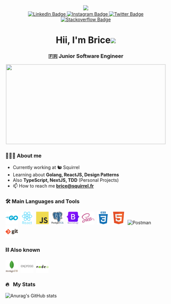 <div id="header" align="center">
  <img src="https://media.giphy.com/media/3AtYenDmf6mZr3jZTl/giphy.gif" width="200"/>
</div>

<div align="center">
  <a href="https://www.linkedin.com/in/bricevrs">
    <img src="https://img.shields.io/badge/LinkedIn-blue?style=for-the-badge&logo=linkedin&logoColor=white" alt="LinkedIn Badge"/>
  </a>
  <a href="https://www.instagram.com/brice_vrs">
    <img src="https://img.shields.io/badge/Instagram-E4405F?style=for-the-badge&logo=instagram&logoColor=white" alt="Instagram Badge"/>
  </a>
  <a href="https://twitter.com/BriceVrs">
    <img src="https://img.shields.io/badge/Twitter-blue?style=for-the-badge&logo=twitter&logoColor=white" alt="Twitter Badge"/>
  </a>
</div>

<div align="center">
  <a href="https://stackoverflow.com/users/21735998/brice-virassamy">
    <img src="https://img.shields.io/badge/stack%20overflow-FE7A16?logo=stack-overflow&logoColor=white&style=for-the-badge" alt="Stackoverflow Badge"/>
  </a>
</div>


<h1 align="center">Hii, I'm Brice<img src="https://media.giphy.com/media/hvRJCLFzcasrR4ia7z/giphy.gif" width="40"></h1>
<h3 align="center">🇫🇷 Junior Software Engineer</h3>

<p align="center"><img src="https://media.giphy.com/media/1GEATImIxEXVR79Dhk/giphy.gif" width="500" height="250"  /></p>

### 🧔🏾‍♂️ About me

  - Currently working at 🐿️ Squirrel
  - Learning about **Golang, ReactJS, Design Patterns**
  - Also **TypeScript, NextJS, TDD** (Personal Projects)
  - 📫 How to reach me **brice@squirrel.fr**

### 🛠&nbsp;Main Languages and Tools


<p>
  <img src="https://github.com/devicons/devicon/blob/master/icons/go/go-original-wordmark.svg" title="Go" alt="Go" width="40" height="40"/>&nbsp;  
  <img src="https://github.com/devicons/devicon/blob/master/icons/react/react-original-wordmark.svg" title="React" alt="React" width="40" height="40"/>&nbsp;
  <img src="https://github.com/devicons/devicon/blob/master/icons/javascript/javascript-original.svg" title="JavaScript" alt="JavaScript" width="40" height="40"/>&nbsp;
  <img src="https://github.com/devicons/devicon/blob/master/icons/postgresql/postgresql-original-wordmark.svg" title="PostgreSql" alt="PostgreSql" width="40" height="40"/>&nbsp;
  <img src="https://github.com/devicons/devicon/blob/master/icons/bootstrap/bootstrap-original-wordmark.svg"  title="Bootstrap" alt="Bootstrap" width="40" height="40"/>&nbsp;
  <img src="https://github.com/devicons/devicon/blob/master/icons/sass/sass-original.svg"  title="Sass" alt="Sass" width="40" height="40"/>&nbsp;
  <img src="https://github.com/devicons/devicon/blob/master/icons/css3/css3-plain-wordmark.svg"  title="CSS3" alt="CSS" width="40" height="40"/>&nbsp;
  <img src="https://github.com/devicons/devicon/blob/master/icons/html5/html5-original.svg" title="HTML5" alt="HTML" width="40" height="40"/>&nbsp;
  <img src="https://www.vectorlogo.zone/logos/getpostman/getpostman-icon.svg" title="Postman"  alt="Postman" width="40" height="40"/>&nbsp;
  <img src="https://github.com/devicons/devicon/blob/master/icons/git/git-original-wordmark.svg" title="Git" **alt="Git" width="40" height="40"/>&nbsp;
</p>

### ⛓️&nbsp;Also known 
<p>
  <img src="https://github.com/devicons/devicon/blob/master/icons/mongodb/mongodb-original-wordmark.svg" title="MongoDB" alt="MongoDB" width="40" height="40"/>&nbsp;
  <img src="https://github.com/devicons/devicon/blob/master/icons/express/express-original-wordmark.svg" title="ExpressJS" alt="ExpressJS" width="40" height="40"/>&nbsp;
  <img src="https://github.com/devicons/devicon/blob/master/icons/nodejs/nodejs-original-wordmark.svg" title="NodeJS" alt="NodeJS" width="40" height="40"/>&nbsp;
</p>

### 🔥 &nbsp; My Stats
![Anurag's GitHub stats](https://github-readme-stats.vercel.app/api?username=bricevrs&show_icons=true&theme=swift)


<!--
### 👣 Roadmap
[![roadmap.sh](https://api.roadmap.sh/v1-badge/wide/649d3ffdd99c9d67319f1b3d?variant=light)](https://roadmap.sh)

[![GitHub Streak](https://streak-stats.demolab.com?user=bricevrs&theme=swift)](https://git.io/streak-stats)
[![Top Langs](https://github-readme-stats.vercel.app/api/top-langs/?username=bricevrs&hide_progress=true)](https://github.com/anuraghazra/github-readme-stats)
<a href="https://github.com/anuraghazra/github-readme-stats">
  <img align="center" src="https://github-readme-stats.vercel.app/api/pin/?username=anuraghazra&repo=github-readme-stats" />
</a>
<a href="https://github.com/anuraghazra/convoychat">
  <img align="center" src="https://github-readme-stats.vercel.app/api/pin/?username=anuraghazra&repo=convoychat" />
</a>

**bricevrs/bricevrs** is a ✨ _special_ ✨ repository because its `README.md` (this file) appears on your GitHub profile.

Here are some ideas to get you started:

- 🔭 I’m currently working on ...
- 🌱 I’m currently learning ...
- 👯 I’m looking to collaborate on ...
- 🤔 I’m looking for help with ...
- 💬 Ask me about ...
- 📫 How to reach me: ...
- 😄 Pronouns: ...
- ⚡ Fun fact: ...


-->
